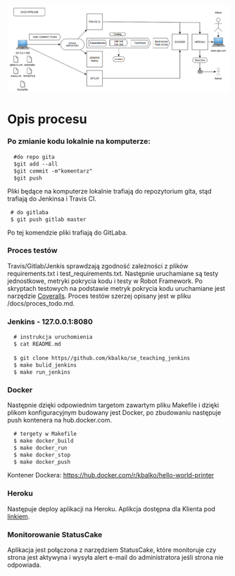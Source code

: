 ![Image](docs/pipeline.PNG)

# Opis procesu

### Po zmianie kodu lokalnie na komputerze:

      #do repo gita
      $git add --all
      $git commit -m"komentarz"
      $git push

Pliki będące na komputerze lokalnie trafiają do repozytorium gita, stąd trafiają do Jenkinsa i Travis CI.

     # do gitlaba
     $ git push gitlab master

Po tej komendzie pliki trafiają do GitLaba.

### Proces testów

Travis/Gitlab/Jenkis sprawdzają zgodność zależności z plików requirements.txt i test_requirements.txt. Następnie uruchamiane są testy jednostkowe, metryki pokrycia kodu i testy w Robot Framework. Po skryptach testowych na podstawie metryk pokrycia kodu uruchamiane jest narzędzie [Coveralls](https://coveralls.io/github/kbalko/se_hello_printer_app). Proces testów szerzej opisany jest w pliku /docs/proces_todo.md.

### Jenkins - 127.0.0.1:8080


      # instrukcja uruchomienia
      $ cat README.md

      $ git clone https//github.com/kbalko/se_teaching_jenkins
      $ make bulid_jenkins
      $ make run_jenkins

### Docker

Następnie dzięki odpowiednim targetom zawartym pliku Makefile  i dzięki plikom konfiguracyjnym budowany jest Docker, po zbudowaniu następuje push kontenera na hub.docker.com.

      # tergety w Makefile
      $ make docker_build
      $ make docker_run
      $ make docker_stop
      $ make docker_push

 Kontener Dockera: https://hub.docker.com/r/kbalko/hello-world-printer

 ### Heroku
 Następuje deploy aplikacji na Heroku. Aplikcja dostępna dla Klienta pod [linkiem](https://dry-brushlands-36461.herokuapp.com/).

 ### Monitorowanie StatusCake
 Aplikacja jest połączona z narzędziem StatusCake, które monitoruje czy strona jest aktywyna i wysyła alert e-mail do administratora jeśli strona nie odpowiada.
